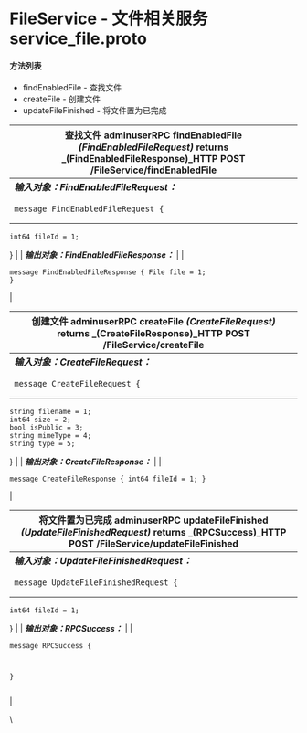 # FileService - 文件相关服务 service\_file.proto

#### 方法列表

* findEnabledFile - 查找文件
* createFile - 创建文件
* updateFileFinished - 将文件置为已完成

| 查找文件 adminuserRPC findEnabledFile _(FindEnabledFileRequest)_ returns _(FindEnabledFileResponse)_HTTP POST /FileService/findEnabledFile |
| -------------------------------------------------------------------------------------------------------------------------------------- |
| _**输入对象：FindEnabledFileRequest：**_                                                                                                     |
| <pre><code>message FindEnabledFileRequest {
	int64 fileId = 1;
}</code></pre>                                                          |
| _**输出对象：FindEnabledFileResponse：**_                                                                                                    |
| <pre><code>message FindEnabledFileResponse {
	File file = 1;
}</code></pre>                                                            |

| 创建文件 adminuserRPC createFile _(CreateFileRequest)_ returns _(CreateFileResponse)_HTTP POST /FileService/createFile                                       |
| -------------------------------------------------------------------------------------------------------------------------------------------------------- |
| _**输入对象：CreateFileRequest：**_                                                                                                                            |
| <pre><code>message CreateFileRequest {
	string filename = 1;
	int64 size = 2;
	bool isPublic = 3;
	string mimeType = 4;
	string type = 5;
}</code></pre> |
| _**输出对象：CreateFileResponse：**_                                                                                                                           |
| <pre><code>message CreateFileResponse {
	int64 fileId = 1;
}</code></pre>                                                                                |

| 将文件置为已完成 adminuserRPC updateFileFinished _(UpdateFileFinishedRequest)_ returns _(RPCSuccess)_HTTP POST /FileService/updateFileFinished |
| -------------------------------------------------------------------------------------------------------------------------------------- |
| _**输入对象：UpdateFileFinishedRequest：**_                                                                                                  |
| <pre><code>message UpdateFileFinishedRequest {
	int64 fileId = 1;
}</code></pre>                                                       |
| _**输出对象：RPCSuccess：**_                                                                                                                 |
| <pre><code>message RPCSuccess {

}</code></pre>                                                                                        |

\
